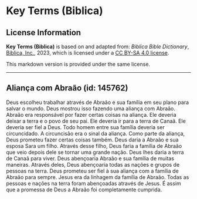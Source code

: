 # Key Terms (Biblica)

## License Information

**Key Terms (Biblica)** is based on and adapted from: _Biblica Bible Dictionary_, [Biblica, Inc.](https://www.biblica.com/), 2023, which is licensed under a [CC BY-SA 4.0 license](https://creativecommons.org/licenses/by-sa/4.0/legalcode.en).

This markdown version is provided under the same license.



--------------------------------

## Aliança com Abraão (id: 145762)

Deus escolheu trabalhar através de Abraão e sua família em seu plano para salvar o mundo. Deus mostrou isso fazendo uma aliança com Abraão. Abraão era responsável por fazer certas coisas na aliança. Ele deveria deixar a terra e o povo de seu pai. Ele deveria ir para a terra de Canaã. Ele deveria ser fiel a Deus. Todo homem entre sua família deveria ser circuncidado. A circuncisão era o sinal da aliança. Como parte da aliança, Deus prometeu fazer certas coisas também. Deus daria a Abraão e sua esposa Sara um filho. Através desse filho, Deus faria a família de Abraão que veio depois dele se tornar uma grande nação. Deus lhes daria a terra de Canaã para viver. Deus abençoaria Abraão e sua família de muitas maneiras. Através deles, Deus abençoaria todas as nações e grupos de pessoas na terra. Deus prometeu ser fiel à sua aliança com a família de Abraão para sempre. Jesus era da linhagem da família de Abraão. Todas as pessoas e nações na terra foram abençoadas através de Jesus. É assim que a promessa de Deus a Abraão foi completamente cumprida.


